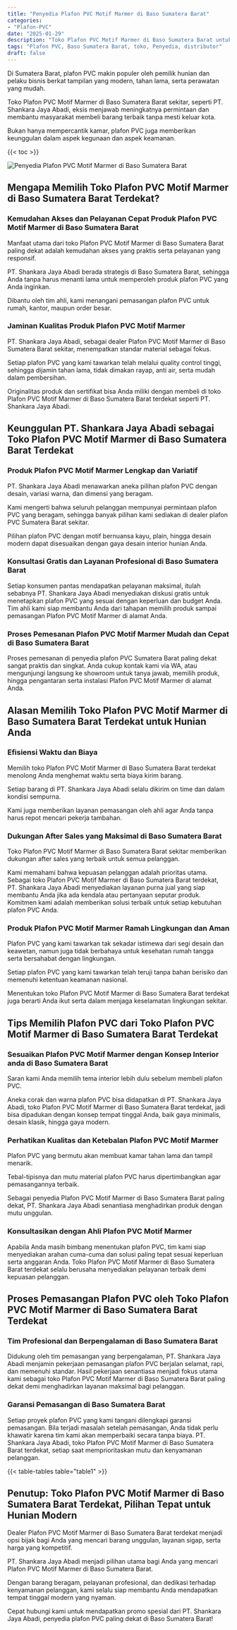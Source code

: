 ```yaml
---
title: "Penyedia Plafon PVC Motif Marmer di Baso Sumatera Barat"
categories: 
- "Plafon-PVC"
date: "2025-01-29"
description: "Toko Plafon PVC Motif Marmer di Baso Sumatera Barat untuk hunian, kantor, serta gerai. Plafon unggulan, variasi motif, pilihan warna menarik, beserta jasa penempatan dikerjakan oleh teknisi berpengalaman dan jaminan resmi!|Jasa distribusi Plafon PVC Motif Marmer di Baso Sumatera Barat bagi kebutuhan tempat tinggal, office, maupun ritel, dengan produk berkualitas dan penempatan oleh teknisi profesional dan kepastian resmi.|Solusi Plafon PVC Motif Marmer di Baso Sumatera Barat yang andal bagi tempat tinggal, office, dan ritel, bersama produk berkualitas dan penempatan dikerjakan oleh tenaga ahli berpengalaman serta kepastian resmi.|Penyediaan Plafon PVC Motif Marmer di Baso Sumatera Barat bagi hunian, office, dan ritel, dengan produk unggulan dan penempatan ditangani oleh tenaga ahli ahli, disertai dengan garansi resmi.}"
tags: "Plafon PVC, Baso Sumatera Barat, toko, Penyedia, distributor"
draft: false
---
```


Di Sumatera Barat, plafon PVC makin populer oleh pemilik hunian dan pelaku bisnis berkat tampilan yang modern, tahan lama, serta perawatan yang mudah.

Toko Plafon PVC Motif Marmer di Baso Sumatera Barat sekitar, seperti PT. Shankara Jaya Abadi, eksis menjawab meningkatnya permintaan dan membantu masyarakat membeli barang terbaik tanpa mesti keluar kota.

Bukan hanya mempercantik kamar, plafon PVC juga memberikan keunggulan dalam aspek kegunaan dan aspek keamanan.

{{< toc >}}

![Penyedia Plafon PVC Motif Marmer di Baso Sumatera Barat](/images/Plafon-PVC/Penyedia-Plafon-PVC-Motif-Marmer-di-Baso-Sumatera-Barat.png)


## Mengapa Memilih Toko Plafon PVC Motif Marmer di Baso Sumatera Barat Terdekat?

### Kemudahan Akses dan Pelayanan Cepat Produk Plafon PVC Motif Marmer di Baso Sumatera Barat

Manfaat utama dari toko Plafon PVC Motif Marmer di Baso Sumatera Barat paling dekat adalah kemudahan akses yang praktis serta pelayanan yang responsif.

PT. Shankara Jaya Abadi berada strategis di Baso Sumatera Barat, sehingga Anda tanpa harus menanti lama untuk memperoleh produk plafon PVC yang Anda inginkan.

Dibantu oleh tim ahli, kami menangani pemasangan plafon PVC untuk rumah, kantor, maupun order besar.

### Jaminan Kualitas Produk Plafon PVC Motif Marmer

PT. Shankara Jaya Abadi, sebagai dealer Plafon PVC Motif Marmer di Baso Sumatera Barat sekitar, menempatkan standar material sebagai fokus.

Setiap plafon PVC yang kami tawarkan telah melalui quality control tinggi, sehingga dijamin tahan lama, tidak dimakan rayap, anti air, serta mudah dalam pembersihan.

Originalitas produk dan sertifikat bisa Anda miliki dengan membeli di toko Plafon PVC Motif Marmer di Baso Sumatera Barat terdekat seperti PT. Shankara Jaya Abadi.

## Keunggulan PT. Shankara Jaya Abadi sebagai Toko Plafon PVC Motif Marmer di Baso Sumatera Barat Terdekat

### Produk Plafon PVC Motif Marmer Lengkap dan Variatif

PT. Shankara Jaya Abadi menawarkan aneka pilihan plafon PVC dengan desain, variasi warna, dan dimensi yang beragam.

Kami mengerti bahwa seluruh pelanggan mempunyai permintaan plafon PVC yang beragam, sehingga banyak pilihan kami sediakan di dealer plafon PVC Sumatera Barat sekitar.

Pilihan plafon PVC dengan motif bernuansa kayu, plain, hingga desain modern dapat disesuaikan dengan gaya desain interior hunian Anda.

### Konsultasi Gratis dan Layanan Profesional di Baso Sumatera Barat

Setiap konsumen pantas mendapatkan pelayanan maksimal, itulah sebabnya PT. Shankara Jaya Abadi menyediakan diskusi gratis untuk menetapkan plafon PVC yang sesuai dengan keperluan dan budget Anda. Tim ahli kami siap membantu Anda dari tahapan memilih produk sampai pemasangan Plafon PVC Motif Marmer di alamat Anda.

### Proses Pemesanan Plafon PVC Motif Marmer Mudah dan Cepat di Baso Sumatera Barat

Proses pemesanan di penyedia plafon PVC Sumatera Barat paling dekat sangat praktis dan singkat. Anda cukup kontak kami via WA, atau mengunjungi langsung ke showroom untuk tanya jawab, memilih produk, hingga pengantaran serta instalasi Plafon PVC Motif Marmer di alamat Anda.

## Alasan Memilih Toko Plafon PVC Motif Marmer di Baso Sumatera Barat Terdekat untuk Hunian Anda

### Efisiensi Waktu dan Biaya

Memilih toko Plafon PVC Motif Marmer di Baso Sumatera Barat terdekat menolong Anda menghemat waktu serta biaya kirim barang.

Setiap barang di PT. Shankara Jaya Abadi selalu dikirim on time dan dalam kondisi sempurna.

Kami juga memberikan layanan pemasangan oleh ahli agar Anda tanpa harus repot mencari pekerja tambahan.

### Dukungan After Sales yang Maksimal di Baso Sumatera Barat

Toko Plafon PVC Motif Marmer di Baso Sumatera Barat sekitar memberikan dukungan after sales yang terbaik untuk semua pelanggan.

Kami memahami bahwa kepuasan pelanggan adalah prioritas utama. Sebagai toko Plafon PVC Motif Marmer di Baso Sumatera Barat terdekat, PT. Shankara Jaya Abadi menyediakan layanan purna jual yang siap membantu Anda jika ada kendala atau pertanyaan seputar produk. Komitmen kami adalah memberikan solusi terbaik untuk setiap kebutuhan plafon PVC Anda.

### Produk Plafon PVC Motif Marmer Ramah Lingkungan dan Aman

Plafon PVC yang kami tawarkan tak sekadar istimewa dari segi desain dan keawetan, namun juga tidak berbahaya untuk kesehatan rumah tangga serta bersahabat dengan lingkungan.

Setiap plafon PVC yang kami tawarkan telah teruji tanpa bahan berisiko dan memenuhi ketentuan keamanan nasional.

Menentukan toko Plafon PVC Motif Marmer di Baso Sumatera Barat terdekat juga berarti Anda ikut serta dalam menjaga keselamatan lingkungan sekitar.

## Tips Memilih Plafon PVC dari Toko Plafon PVC Motif Marmer di Baso Sumatera Barat Terdekat

### Sesuaikan Plafon PVC Motif Marmer dengan Konsep Interior anda di Baso Sumatera Barat

Saran kami Anda memilih tema interior lebih dulu sebelum membeli plafon PVC.

Aneka corak dan warna plafon PVC bisa didapatkan di PT. Shankara Jaya Abadi, toko Plafon PVC Motif Marmer di Baso Sumatera Barat terdekat, jadi bisa dipadukan dengan konsep tempat tinggal Anda, baik gaya minimalis, desain klasik, hingga gaya modern.

### Perhatikan Kualitas dan Ketebalan Plafon PVC Motif Marmer

Plafon PVC yang bermutu akan membuat kamar tahan lama dan tampil menarik.

Tebal-tipisnya dan mutu material plafon PVC harus dipertimbangkan agar pemasangannya terbaik.

Sebagai penyedia Plafon PVC Motif Marmer di Baso Sumatera Barat paling dekat, PT. Shankara Jaya Abadi senantiasa menghadirkan produk dengan mutu unggulan.

### Konsultasikan dengan Ahli Plafon PVC Motif Marmer

Apabila Anda masih bimbang menentukan plafon PVC, tim kami siap menyediakan arahan cuma-cuma dan solusi paling tepat sesuai keperluan serta anggaran Anda. Toko Plafon PVC Motif Marmer di Baso Sumatera Barat terdekat selalu berusaha menyediakan pelayanan terbaik demi kepuasan pelanggan.

## Proses Pemasangan Plafon PVC oleh Toko Plafon PVC Motif Marmer di Baso Sumatera Barat Terdekat

### Tim Profesional dan Berpengalaman di Baso Sumatera Barat

Didukung oleh tim pemasangan yang berpengalaman, PT. Shankara Jaya Abadi menjamin pekerjaan pemasangan plafon PVC berjalan selamat, rapi, dan memenuhi standar. Hasil pekerjaan senantiasa menjadi fokus utama kami sebagai toko Plafon PVC Motif Marmer di Baso Sumatera Barat paling dekat demi menghadirkan layanan maksimal bagi pelanggan.

### Garansi Pemasangan di Baso Sumatera Barat

Setiap proyek plafon PVC yang kami tangani dilengkapi garansi pemasangan. Bila terjadi masalah setelah pemasangan, Anda tidak perlu khawatir karena tim kami akan memperbaiki secara tanpa biaya. PT. Shankara Jaya Abadi, toko Plafon PVC Motif Marmer di Baso Sumatera Barat terdekat, setiap saat memprioritaskan mutu dan kenyamanan pelanggan.

{{< table-tables table="table1" >}}

## Penutup: Toko Plafon PVC Motif Marmer di Baso Sumatera Barat Terdekat, Pilihan Tepat untuk Hunian Modern

Dealer Plafon PVC Motif Marmer di Baso Sumatera Barat terdekat menjadi opsi bijak bagi Anda yang mencari barang unggulan, layanan sigap, serta harga yang kompetitif.

PT. Shankara Jaya Abadi menjadi pilihan utama bagi Anda yang mencari Plafon PVC Motif Marmer di Baso Sumatera Barat.

Dengan barang beragam, pelayanan profesional, dan dedikasi terhadap kenyamanan pelanggan, kami selalu siap membantu Anda mendapatkan tempat tinggal modern yang nyaman.

Cepat hubungi kami untuk mendapatkan promo spesial dari PT. Shankara Jaya Abadi, penyedia plafon PVC paling dekat di Baso Sumatera Barat!